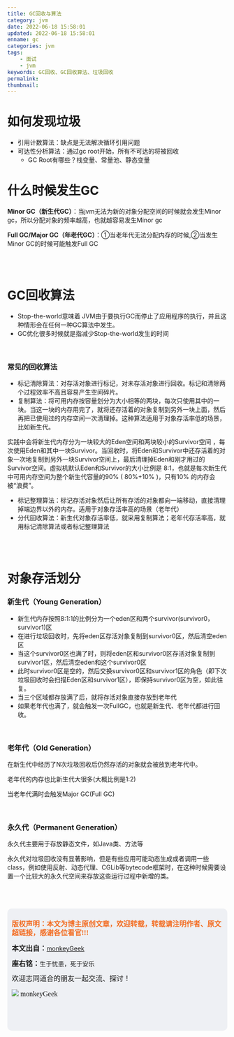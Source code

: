 ```yaml
---
title: GC回收与算法
category: jvm
date: 2022-06-18 15:58:01
updated: 2022-06-18 15:58:01
enname: gc
categories: jvm
tags:
	- 面试
	- jvm
keywords: GC回收、GC回收算法、垃圾回收
permalink:
thumbnail:
---
```


# 如何发现垃圾

- 引用计数算法：缺点是无法解决循环引用问题
- 可达性分析算法：通过gc root开始，所有不可达的将被回收
  - GC Root有哪些？栈变量、常量池、静态变量



# 什么时候发生GC

**Minor GC（新生代GC）**：当jvm无法为新的对象分配空间的时候就会发生Minor gc，所以分配对象的频率越高，也就越容易发生Minor gc<!--more-->

**Full GC/Major GC（年老代GC）**：①当老年代无法分配内存的时候,②当发生Minor GC的时候可能触发Full GC

</br>

</br>

# GC回收算法

- Stop-the-world意味着 JVM由于要执行GC而停止了应用程序的执行，并且这种情形会在任何一种GC算法中发生。
- GC优化很多时候就是指减少Stop-the-world发生的时间

</br>

### 常见的回收算法

- 标记清除算法：对存活对象进行标记，对未存活对象进行回收。标记和清除两个过程效率不高且容易产生空间碎片。
- 复制算法：将可用内存按容量划分为大小相等的两块，每次只使用其中的一块。当这一块的内存用完了，就将还存活着的对象复制到另外一块上面，然后再把已使用过的内存空间一次清理掉。这种算法适用于对象存活率低的场景，比如新生代。

实践中会将新生代内存分为一块较大的Eden空间和两块较小的Survivor空间 ，每次使用Eden和其中一块Survivor。当回收时，将Eden和Survivor中还存活着的对象一次地复制到另外一块Survivor空间上，最后清理掉Eden和刚才用过的Survivor空间。虚拟机默认Eden和Survivor的大小比例是 8:1，也就是每次新生代中可用内存空间为整个新生代容量的90% ( 80%+10% )，只有10% 的内存会被“浪费”。

- 标记整理算法：标记存活对象然后让所有存活的对象都向一端移动，直接清理掉端边界以外的内存。适用于对象存活率高的场景（老年代）
- 分代回收算法：新生代对象存活率低，就采用复制算法；老年代存活率高，就用标记清除算法或者标记整理算法

</br>

</br>

# 对象存活划分

### 新生代（Young Generation）

- 新生代内存按照8:1:1的比例分为一个eden区和两个survivor(survivor0，survivor1)区
- 在进行垃圾回收时，先将eden区存活对象复制到survivor0区，然后清空eden区
- 当这个survivor0区也满了时，则将eden区和survivor0区存活对象复制到survivor1区，然后清空eden和这个survivor0区
- 此时survivor0区是空的，然后交换survivor0区和survivor1区的角色（即下次垃圾回收时会扫描Eden区和survivor1区），即保持survivor0区为空，如此往复。
- 当三个区域都存放满了后，就将存活对象直接存放到老年代
- 如果老年代也满了，就会触发一次FullGC，也就是新生代、老年代都进行回收。

</br>

### 老年代（Old Generation）

在新生代中经历了N次垃圾回收后仍然存活的对象就会被放到老年代中。

老年代的内存也比新生代大很多(大概比例是1:2)

当老年代满时会触发Major GC(Full GC)



</br>

### 永久代（Permanent Generation）

永久代主要用于存放静态文件，如Java类、方法等

永久代对垃圾回收没有显著影响，但是有些应用可能动态生成或者调用一些class，例如使用反射、动态代理、CGLib等bytecode框架时，在这种时候需要设置一个比较大的永久代空间来存放这些运行过程中新增的类。



</br>

</br>

</br>

<script>
var _hmt = _hmt || [];
(function() {
  var hm = document.createElement("script");
  hm.src = "https://hm.baidu.com/hm.js?2f798e6b269c8a40f12bef25d7f1876d";
  var s = document.getElementsByTagName("script")[0]; 
  s.parentNode.insertBefore(hm, s);
})();
</script>

<div style="height:260px; background-color:rgb(238,240,244); padding:10px;border-radius:10px;">
    <p style="color:#f36c21;font:bold 16px/20px 'kaiTi';">
      版权声明：本文为博主原创文章，欢迎转载，转载请注明作者、原文超链接，感谢各位看官!!!
    </p>
    <p>
      <span style="font:bold 16px/20px 'kaiTi';">本文出自：</span><a href="https://monkeyGeek369.github.io">monkeyGeek</a> 
    </p>
    <p>
      <span style="font:bold 16px/20px 'kaiTi';">座右铭：</span><span>生于忧患，死于安乐</span> 
    </p>
    <p>
      <span style="font:16px/20px 'kaiTi';">欢迎志同道合的朋友一起交流、探讨！</span> 
    </p>
    <img style="height:auto; width:auto;flot:left;" src="../../../../image/monkey64.png" /><span style="font:16px/20px 'kaiTi';flot:left;">   monkeyGeek</span>


